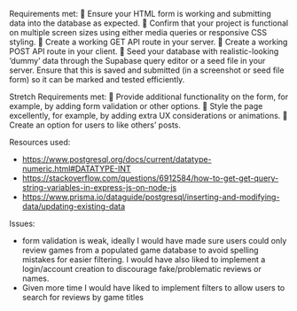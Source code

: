 Requirements met:
🎯 Ensure your HTML form is working and submitting data into the database as expected.
🎯 Confirm that your project is functional on multiple screen sizes using either media queries or responsive CSS styling.
🎯 Create a working GET API route in your server.
🎯 Create a working POST API route in your client.
🎯 Seed your database with realistic-looking ‘dummy’ data through the Supabase query editor or a seed file in your server. Ensure that this is saved and submitted (in a screenshot or seed file form) so it can be marked and tested efficiently.

Stretch Requirements met:
🏹 Provide additional functionality on the form, for example, by adding form validation or other options.
🏹 Style the page excellently, for example, by adding extra UX considerations or animations.
🏹 Create an option for users to like others’ posts.

Resources used:
 - https://www.postgresql.org/docs/current/datatype-numeric.html#DATATYPE-INT
 - https://stackoverflow.com/questions/6912584/how-to-get-get-query-string-variables-in-express-js-on-node-js
 - https://www.prisma.io/dataguide/postgresql/inserting-and-modifying-data/updating-existing-data

 Issues:
 - form validation is weak, ideally I would have made sure users could only review games from a populated game database to avoid spelling mistakes for easier filtering. I would have also liked to implement a login/account creation to discourage fake/problematic reviews or names.
 - Given more time I would have liked to implement filters to allow users to search for reviews by game titles 
